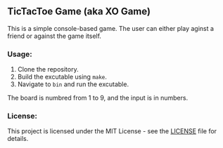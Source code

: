 ## TicTacToe Game (aka XO Game)
This is a simple console-based game. The user can either play aginst a friend or against the game itself.

### Usage:
1. Clone the repository.
2. Build the excutable using `make`.
2. Navigate to `bin` and run the excutable.

The board is numbred from 1 to 9, and the input is in numbers.

### License:
This project is licensed under the MIT License - see the [LICENSE](LICENSE) file for details.